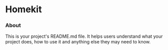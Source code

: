 Homekit
=======

### About

This is your project's README.md file. It helps users understand what your
project does, how to use it and anything else they may need to know.